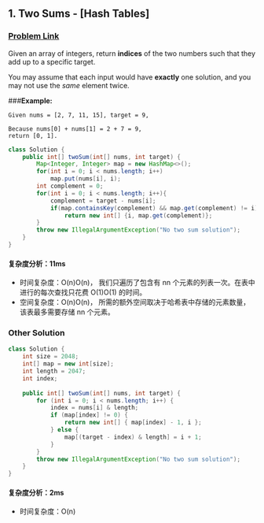 ## 1. Two Sums - [Hash Tables]

### [Problem Link](https://leetcode-cn.com/problems/two-sum/)

Given an array of integers, return **indices** of the two numbers such that they add up to a specific target.

You may assume that each input would have **exactly** one solution, and you may not use the *same* element twice.

###**Example:**

```
Given nums = [2, 7, 11, 15], target = 9,

Because nums[0] + nums[1] = 2 + 7 = 9,
return [0, 1].
```

```java
class Solution {
    public int[] twoSum(int[] nums, int target) {
        Map<Integer, Integer> map = new HashMap<>();
        for(int i = 0; i < nums.length; i++)
            map.put(nums[i], i);
        int complement = 0;
        for(int i = 0; i < nums.length; i++){
            complement = target - nums[i];
            if(map.containsKey(complement) && map.get(complement) != i)
                return new int[] {i, map.get(complement)};
        }
        throw new IllegalArgumentException("No two sum solution");
    }
}
```

#### 复杂度分析：11ms

- 时间复杂度：O(n)O(n)， 我们只遍历了包含有 nn 个元素的列表一次。在表中进行的每次查找只花费 O(1)O(1) 的时间。
- 空间复杂度：O(n)O(n)， 所需的额外空间取决于哈希表中存储的元素数量，该表最多需要存储 nn 个元素。

### Other Solution



```java
class Solution {
    int size = 2048;
	int[] map = new int[size];
	int length = 2047;
	int index;
    
    public int[] twoSum(int[] nums, int target) {
        for (int i = 0; i < nums.length; i++) {
			index = nums[i] & length;
			if (map[index] != 0) {
				return new int[] { map[index] - 1, i };
			} else {
				map[(target - index) & length] = i + 1;
			}
		}
		throw new IllegalArgumentException("No two sum solution");
    }
}
```

####  复杂度分析：2ms

- 时间复杂度：O(n) 

